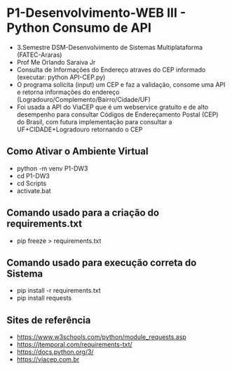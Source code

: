 # P1-Desenvolvimento-WEB III - Python Consumo de API
- 3.Semestre DSM-Desenvolvimento de Sistemas Multiplataforma (FATEC-Araras)
- Prof Me Orlando Saraiva Jr
- Consulta de Informações do Endereço atraves do CEP informado (executar: python API-CEP.py)
- O programa solicita (input) um CEP e faz a validação, consome uma API e retorna informações do endereço (Logradouro/Complemento/Bairro/Cidade/UF)
- Foi usada a API do ViaCEP que é um webservice gratuito e de alto desempenho para consultar Códigos de Endereçamento Postal (CEP) do Brasil, com futura implementação para consultar a UF+CIDADE+Logradouro retornando o CEP

## Como Ativar o Ambiente Virtual
- python -m venv P1-DW3
- cd P1-DW3	
- cd Scripts
- activate.bat

## Comando usado para a criação do requirements.txt
- pip freeze > requirements.txt
## Comando usado para execução correta do Sistema
- pip install -r requirements.txt
- pip install requests

## Sites de referência
- https://www.w3schools.com/python/module_requests.asp
- https://jtemporal.com/requirements-txt/
- https://docs.python.org/3/
- https://viacep.com.br
